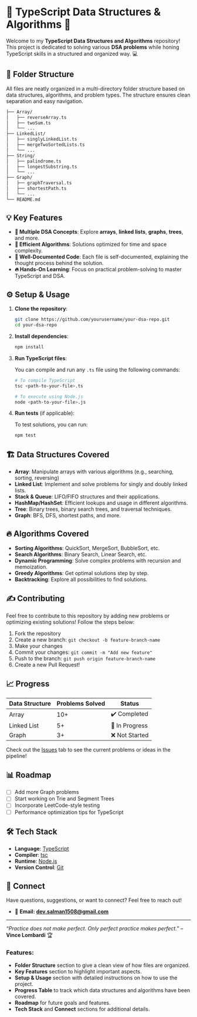# 🚀 TypeScript Data Structures & Algorithms 🧠

Welcome to my **TypeScript Data Structures and Algorithms** repository! This project is dedicated to solving various **DSA problems** while honing TypeScript skills in a structured and organized way. 💻

## 📂 Folder Structure

All files are neatly organized in a multi-directory folder structure based on data structures, algorithms, and problem types. The structure ensures clean separation and easy navigation.

```bash
├── Array/
│   ├── reverseArray.ts
│   ├── twoSum.ts
│   └── ... 
├── LinkedList/
│   ├── singlyLinkedList.ts
│   ├── mergeTwoSortedLists.ts
│   └── ...
├── String/
│   ├── palindrome.ts
│   ├── longestSubstring.ts
│   └── ...
├── Graph/
│   ├── graphTraversal.ts
│   ├── shortestPath.ts
│   └── ...
└── README.md
```

## 💡 Key Features

- **📝 Multiple DSA Concepts**: Explore **arrays**, **linked lists**, **graphs**, **trees**, and more.
- **🚀 Efficient Algorithms**: Solutions optimized for time and space complexity.
- **📖 Well-Documented Code**: Each file is self-documented, explaining the thought process behind the solution.
- **🔥 Hands-On Learning**: Focus on practical problem-solving to master TypeScript and DSA.

## ⚙️ Setup & Usage

1. **Clone the repository**:

    ```bash
    git clone https://github.com/yourusername/your-dsa-repo.git
    cd your-dsa-repo
    ```

2. **Install dependencies**:

    ```bash
    npm install
    ```

3. **Run TypeScript files**:

    You can compile and run any `.ts` file using the following commands:

    ```bash
    # To compile TypeScript
    tsc <path-to-your-file>.ts

    # To execute using Node.js
    node <path-to-your-file>.js
    ```

4. **Run tests** (if applicable):

    To test solutions, you can run:

    ```bash
    npm test
    ```

## 🏗️ Data Structures Covered

- **Array**: Manipulate arrays with various algorithms (e.g., searching, sorting, reversing)
- **Linked List**: Implement and solve problems for singly and doubly linked lists.
- **Stack & Queue**: LIFO/FIFO structures and their applications.
- **HashMap/HashSet**: Efficient lookups and usage in different algorithms.
- **Tree**: Binary trees, binary search trees, and traversal techniques.
- **Graph**: BFS, DFS, shortest paths, and more.

## 🔥 Algorithms Covered

- **Sorting Algorithms**: QuickSort, MergeSort, BubbleSort, etc.
- **Search Algorithms**: Binary Search, Linear Search, etc.
- **Dynamic Programming**: Solve complex problems with recursion and memoization.
- **Greedy Algorithms**: Get optimal solutions step by step.
- **Backtracking**: Explore all possibilities to find solutions.

## ✍️ Contributing

Feel free to contribute to this repository by adding new problems or optimizing existing solutions! Follow the steps below:

1. Fork the repository
2. Create a new branch: `git checkout -b feature-branch-name`
3. Make your changes
4. Commit your changes: `git commit -m "Add new feature"`
5. Push to the branch: `git push origin feature-branch-name`
6. Create a new Pull Request!

## 📈 Progress

| **Data Structure** | **Problems Solved** | **Status** |
|--------------------|---------------------|------------|
| Array              | 10+                 | ✔️ Completed |
| Linked List        | 5+                  | 🚧 In Progress |
| Graph              | 3+                  | ❌ Not Started |

Check out the [Issues](https://github.com/yourusername/your-dsa-repo/issues) tab to see the current problems or ideas in the pipeline!

## 📊 Roadmap

- [ ] Add more Graph problems
- [ ] Start working on Trie and Segment Trees
- [ ] Incorporate LeetCode-style testing
- [ ] Performance optimization tips for TypeScript

## 🛠 Tech Stack

- **Language**: [TypeScript](https://www.typescriptlang.org/)
- **Compiler**: [tsc](https://www.typescriptlang.org/docs/handbook/compiler-options.html)
- **Runtime**: [Node.js](https://nodejs.org/)
- **Version Control**: [Git](https://git-scm.com/)

## 🤝 Connect

Have questions, suggestions, or want to connect? Feel free to reach out!

- 📧 **Email: dev.salman1508@gmail.com**

---

*“Practice does not make perfect. Only perfect practice makes perfect.”* – **Vince Lombardi** 🏆

### Features:
- **Folder Structure** section to give a clean view of how files are organized.
- **Key Features** section to highlight important aspects.
- **Setup & Usage** section with detailed instructions on how to use the project.
- **Progress Table** to track which data structures and algorithms have been covered.
- **Roadmap** for future goals and features.
- **Tech Stack** and **Connect** sections for additional details.
